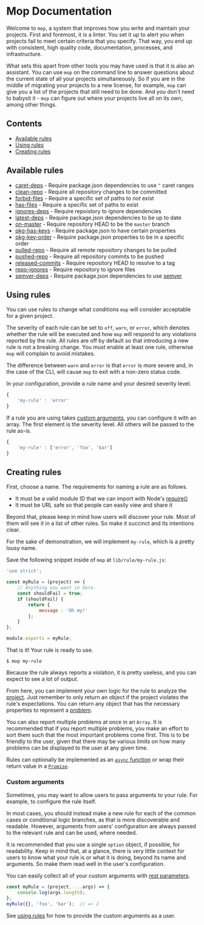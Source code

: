 # Mop Documentation

Welcome to `mop`, a system that improves how you write and maintain your projects. First and foremost, it is a linter. You set it up to alert you when projects fail to meet certain criteria that you specify. That way, you end up with consistent, high quality code, documentation, processes, and infrastructure.

What sets this apart from other tools you may have used is that it is also an assistant. You can use `mop` on the command line to answer questions about the current state of all your projects simultaneously. So if you are in the middle of migrating your projects to a new license, for example, `mop` can give you a list of the projects that still need to be done. And you don't need to babysit it - `mop` can figure out where your projects live all on its own, among other things.

## Contents

 - [Available rules](#available-rules)
 - [Using rules](#using-rules)
 - [Creating rules](#creating-rules)

## Available rules

 - [caret-deps](./rule/caret-deps.md) - Require package.json dependencies to use `^` caret ranges
 - [clean-repo](./rule/clean-repo.md) - Require all repository changes to be committed
 - [forbid-files](./rule/forbid-files.md) - Require a specific set of paths to _not_ exist
 - [has-files](./rule/has-files.md) - Require a specific set of paths to exist
 - [ignores-deps](./rule/ignores-deps.md) - Require repoistory to ignore dependencies
 - [latest-deps](./rule/latest-deps.md) - Require package.json dependencies to be up to date
 - [on-master](./rule/on-master.md) - Require repository HEAD to be the `master` branch
 - [pkg-has-keys](./rule/pkg-has-keys.md) - Require package.json to have certain properties
 - [pkg-key-order](./rule/pkg-key-order.md) - Require package.json properties to be in a specific order
 - [pulled-repo](./rule/pulled-repo.md) - Require all remote repository changes to be pulled
 - [pushed-repo](./rule/pushed-repo.md) - Require all repository commits to be pushed
 - [released-commits](./rule/released-commits.md) - Require repository HEAD to resolve to a tag
 - [repo-ignores](./rule/repo-ignores.md) - Require repository to ignore files
 - [semver-deps](./rule/semver-deps.md) - Require package.json dependencies to use [semver](https://docs.npmjs.com/getting-started/semantic-versioning)

## Using rules

You can use rules to change what conditions `mop` will consider acceptable for a given project.

The severity of each rule can be set to `off`, `warn`, or `error`, which denotes whether the rule will be executed and how `mop` will respond to any violations reported by the rule. All rules are off by default so that introducing a new rule is not a breaking change. You must enable at least one rule, otherwise `mop` will complain to avoid mistakes.

The difference between `warn` and `error` is that `error` is more severe and, in the case of the CLI, will cause `mop` to exit with a non-zero status code.

In your configuration, provide a rule name and your desired severity level.

```js
{
    'my-rule' : 'error'
}
```

If a rule you are using takes [custom arguments](#custom-arguments), you can configure it with an array. The first element is the severity level. All others will be passed to the rule as-is.

```js
{
    'my-rule' : ['error', 'foo', 'bar']
}
```

## Creating rules

First, choose a name. The requirements for naming a rule are as follows.

 - It must be a valid module ID that we can import with Node's [require()](http://fredkschott.com/post/2014/06/require-and-the-module-system/)
 - It must be URL safe so that people can easily view and share it

Beyond that, please keep in mind how users will discover your rule. Most of them will see it in a list of other rules. So make it succinct and its intentions clear.

For the sake of demonstration, we will implement `my-rule`, which is a pretty lousy name.

Save the following snippet inside of `mop` at `lib/rule/my-rule.js`:

```js
'use strict';

const myRule = (project) => {
    // Anything you want in here.
    const shouldFail = true;
    if (shouldFail) {
        return {
            message : 'Oh my!'
        };
    }
};

module.exports = myRule;
```

That is it! Your rule is ready to use.

```console
$ mop my-rule
```

Because the rule always reports a violation, it is pretty useless, and you can expect to see a lot of output.

From here, you can implement your own logic for the rule to analyze the [project](../README.md#project). Just remember to only return an object if the project violates the rule's expectations. You can return any object that has the necessary properties to represent a [problem](../README.md#problem).

You can also report multiple problems at once in an `Array`. It is recommended that if you report multiple problems, you make an effort to sort them such that the most important problems come first. This is to be friendly to the user, given that there may be various limits on how many problems can be displayed to the user at any given time.

Rules can optionally be implemented as an [`async` function](https://developer.mozilla.org/en-US/docs/Web/JavaScript/Reference/Statements/async_function) or wrap their return value in a [`Promise`](https://developer.mozilla.org/en-US/docs/Web/JavaScript/Guide/Using_promises).

### Custom arguments

Sometimes, you may want to allow users to pass arguments to your rule. For example, to configure the rule itself.

In most cases, you should instead make a new rule for each of the common cases or conditional logic branches, as that is more discoverable and readable. However, arguments from users' configuration are always passed to the relevant rule and can be used, where needed.

It is recommended that you use a single `option` object, if possible, for readability. Keep in mind that, at a glance, there is very little context for users to know what your rule is or what it is doing, beyond its name and arguments. So make them read well in the user's configuration.

You can easily collect all of your custom arguments with [rest parameters](https://developer.mozilla.org/en-US/docs/Web/JavaScript/Reference/Functions/rest_parameters).

```js
const myRule = (project, ...args) => {
    console.log(args.length);
};
myRule({}, 'foo', 'bar');  // => 2
```

See [using rules](#using-rules) for how to provide the custom arguments as a user.
